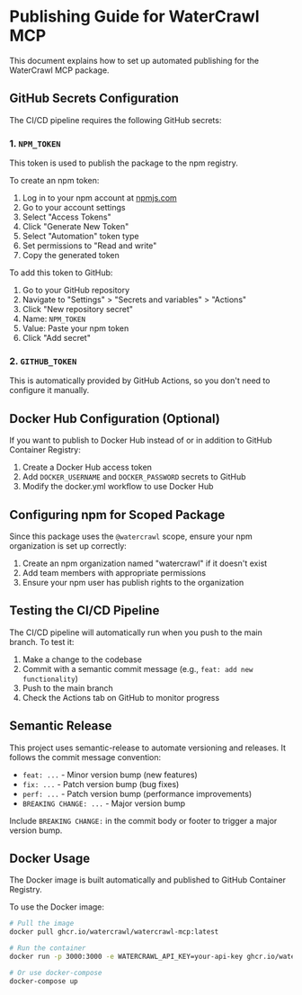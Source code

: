 # Publishing Guide for WaterCrawl MCP

This document explains how to set up automated publishing for the WaterCrawl MCP package.

## GitHub Secrets Configuration

The CI/CD pipeline requires the following GitHub secrets:

### 1. `NPM_TOKEN`

This token is used to publish the package to the npm registry.

To create an npm token:

1. Log in to your npm account at [npmjs.com](https://www.npmjs.com/)
2. Go to your account settings
3. Select "Access Tokens"
4. Click "Generate New Token"
5. Select "Automation" token type
6. Set permissions to "Read and write"
7. Copy the generated token

To add this token to GitHub:

1. Go to your GitHub repository
2. Navigate to "Settings" > "Secrets and variables" > "Actions"
3. Click "New repository secret"
4. Name: `NPM_TOKEN`
5. Value: Paste your npm token
6. Click "Add secret"

### 2. `GITHUB_TOKEN`

This is automatically provided by GitHub Actions, so you don't need to configure it manually.

## Docker Hub Configuration (Optional)

If you want to publish to Docker Hub instead of or in addition to GitHub Container Registry:

1. Create a Docker Hub access token
2. Add `DOCKER_USERNAME` and `DOCKER_PASSWORD` secrets to GitHub
3. Modify the docker.yml workflow to use Docker Hub

## Configuring npm for Scoped Package

Since this package uses the `@watercrawl` scope, ensure your npm organization is set up correctly:

1. Create an npm organization named "watercrawl" if it doesn't exist
2. Add team members with appropriate permissions
3. Ensure your npm user has publish rights to the organization

## Testing the CI/CD Pipeline

The CI/CD pipeline will automatically run when you push to the main branch. To test it:

1. Make a change to the codebase
2. Commit with a semantic commit message (e.g., `feat: add new functionality`)
3. Push to the main branch
4. Check the Actions tab on GitHub to monitor progress

## Semantic Release

This project uses semantic-release to automate versioning and releases. It follows the commit message convention:

- `feat: ...` - Minor version bump (new features)
- `fix: ...` - Patch version bump (bug fixes)
- `perf: ...` - Patch version bump (performance improvements)
- `BREAKING CHANGE: ...` - Major version bump

Include `BREAKING CHANGE:` in the commit body or footer to trigger a major version bump.

## Docker Usage

The Docker image is built automatically and published to GitHub Container Registry.

To use the Docker image:

```bash
# Pull the image
docker pull ghcr.io/watercrawl/watercrawl-mcp:latest

# Run the container
docker run -p 3000:3000 -e WATERCRAWL_API_KEY=your-api-key ghcr.io/watercrawl/watercrawl-mcp:latest

# Or use docker-compose
docker-compose up
```

